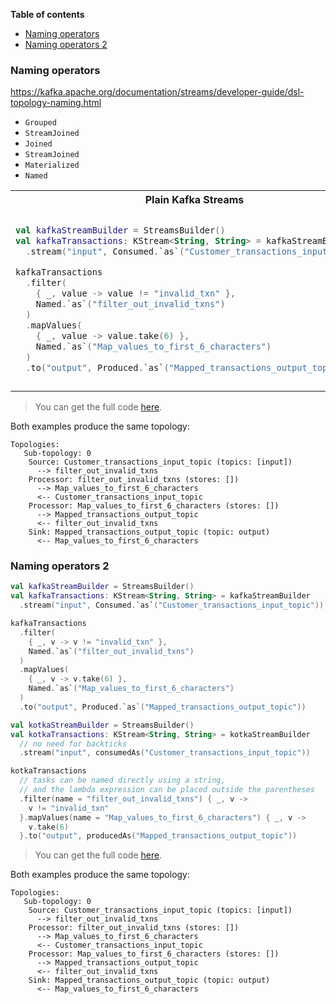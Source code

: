 <!--- TEST_NAME BasicsTest -->

**Table of contents**

<!--- TOC -->

  * [Naming operators](#naming-operators)
  * [Naming operators 2](#naming-operators-2)

<!--- END -->


<!--- INCLUDE .*\.kt
import dev.adamko.kotka.extensions.*
import org.apache.kafka.streams.*
import dev.adamko.kotka.extensions.streams.*
import org.apache.kafka.streams.kstream.*

fun main() { 
----- SUFFIX .*\.kt

  println("kafkaStreamBuilder described:")
  println(kafkaStreamBuilder.build().describe())
  println("~~~~~~")
  println("kotkaStreamBuilder described:")
  println(kotkaStreamBuilder.build().describe())
  println("~~~~~~")
}
-->

### Naming operators

https://kafka.apache.org/documentation/streams/developer-guide/dsl-topology-naming.html

* `Grouped`
* `StreamJoined`
* `Joined`
* `StreamJoined`
* `Materialized`
* `Named`

<table>
<tr>
<th>Plain Kafka Streams</th>
<th>Kotka Streams</th>
</tr>
<tr>
<td>

```kotlin
val kafkaStreamBuilder = StreamsBuilder()
val kafkaTransactions: KStream<String, String> = kafkaStreamBuilder
  .stream("input", Consumed.`as`("Customer_transactions_input_topic"))

kafkaTransactions
  .filter(
    { _, value -> value != "invalid_txn" },
    Named.`as`("filter_out_invalid_txns")
  )
  .mapValues(
    { _, value -> value.take(6) },
    Named.`as`("Map_values_to_first_6_characters")
  )
  .to("output", Produced.`as`("Mapped_transactions_output_topic"))
```

</td>
<td>

```kotlin
val kotkaStreamBuilder = StreamsBuilder()
val kotkaTransactions: KStream<String, String> = kotkaStreamBuilder
  // no need for backticks 
  .stream("input", consumedAs("Customer_transactions_input_topic"))

kotkaTransactions
  // tasks can be named directly using a string, 
  // and the lambda expression can be placed outside the parentheses 
  .filter(name = "filter_out_invalid_txns") { _, value ->
    value != "invalid_txn"
  }
  .mapValues(name = "Map_values_to_first_6_characters") { _, value ->
    value.take(6)
  }
  .to("output", producedAs("Mapped_transactions_output_topic"))
```


</td>
</tr>
</table>

> You can get the full code [here](./code/example/example-basics-naming-operators-01.kt).

Both examples produce the same topology:

```text
Topologies:
   Sub-topology: 0
    Source: Customer_transactions_input_topic (topics: [input])
      --> filter_out_invalid_txns
    Processor: filter_out_invalid_txns (stores: [])
      --> Map_values_to_first_6_characters
      <-- Customer_transactions_input_topic
    Processor: Map_values_to_first_6_characters (stores: [])
      --> Mapped_transactions_output_topic
      <-- filter_out_invalid_txns
    Sink: Mapped_transactions_output_topic (topic: output)
      <-- Map_values_to_first_6_characters
```

<!--- TEST -->

### Naming operators 2
 


```kotlin
val kafkaStreamBuilder = StreamsBuilder()
val kafkaTransactions: KStream<String, String> = kafkaStreamBuilder
  .stream("input", Consumed.`as`("Customer_transactions_input_topic"))

kafkaTransactions
  .filter(
    { _, v -> v != "invalid_txn" },
    Named.`as`("filter_out_invalid_txns")
  )
  .mapValues(
    { _, v -> v.take(6) },
    Named.`as`("Map_values_to_first_6_characters")
  )
  .to("output", Produced.`as`("Mapped_transactions_output_topic"))
```


```kotlin
val kotkaStreamBuilder = StreamsBuilder()
val kotkaTransactions: KStream<String, String> = kotkaStreamBuilder
  // no need for backticks 
  .stream("input", consumedAs("Customer_transactions_input_topic"))

kotkaTransactions
  // tasks can be named directly using a string, 
  // and the lambda expression can be placed outside the parentheses 
  .filter(name = "filter_out_invalid_txns") { _, v ->
    v != "invalid_txn"
  }.mapValues(name = "Map_values_to_first_6_characters") { _, v ->
    v.take(6)
  }.to("output", producedAs("Mapped_transactions_output_topic"))
```


> You can get the full code [here](./code/example/example-basics-naming-operators-02.kt).

Both examples produce the same topology:

```text
Topologies:
   Sub-topology: 0
    Source: Customer_transactions_input_topic (topics: [input])
      --> filter_out_invalid_txns
    Processor: filter_out_invalid_txns (stores: [])
      --> Map_values_to_first_6_characters
      <-- Customer_transactions_input_topic
    Processor: Map_values_to_first_6_characters (stores: [])
      --> Mapped_transactions_output_topic
      <-- filter_out_invalid_txns
    Sink: Mapped_transactions_output_topic (topic: output)
      <-- Map_values_to_first_6_characters
```

<!--- TEST -->
